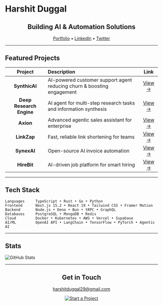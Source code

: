 # Harshit Duggal

<div align="center">

## Building AI & Automation Solutions

[Portfolio](https://harshitduggal.dev) • [LinkedIn](https://linkedin.com/in/harshitduggal) • [Twitter](https://twitter.com/harshitduggal)

</div>

---

## Featured Projects

| Project | Description | Link |
|:-------:|:------------|:----:|
| **SynthicAI** | AI-powered customer support agent reducing churn & boosting engagement | [View →](https://synthicai.com) |
| **Deep Research Engine** | AI agent for multi-step research tasks and information synthesis | [View →](https://blaze-labs.vercel.app/) |
| **Axion** | Advanced agentic sales assistant for enterprise | [View →](https://axionai.vercel.app/) |
| **LinkZap** | Fast, reliable link shortening for teams | [View →](https://linkzap.vercel.app) |
| **SynexAI** | Open-source AI invoice automation | [View →](https://synexai.in) |
| **HireBit** | AI-driven job platform for smart hiring | [View →](https://hirebit.site) |

---

## Tech Stack

```
Languages     TypeScript • Rust • Go • Python
Frontend      Next.js 15.2 • React 19 • Tailwind CSS • Framer Motion
Backend       Node.js • Deno • Bun • tRPC • GraphQL
Databases     PostgreSQL • MongoDB • Redis
Cloud         Docker • Kubernetes • AWS • Vercel • Supabase
AI/ML         OpenAI API • LangChain • TensorFlow • PyTorch • Agentic AI
```

---

## Stats

![GitHub Stats](https://github-readme-stats.vercel.app/api?username=duggal1&theme=ambient_gradient&hide_border=true&include_all_commits=true&count_private=true)

---

<div align="center">

## Get in Touch

[harshitduggal29@gmail.com](mailto:harshitduggal29@gmail.com)

<a href="mailto:harshitduggal29@gmail.com">
  <img src="https://img.shields.io/badge/Start_a_Project-000?style=for-the-badge&labelColor=0D1117&color=58A6FF&logoColor=white" alt="Start a Project">
</a>

</div>
